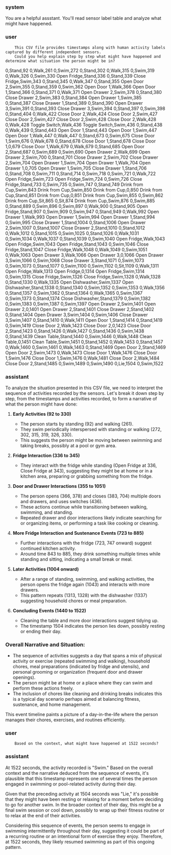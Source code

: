 ### system
You are a helpful assstant. You'll read sensor label table and analyze what might have happened.
### user

        This CSV file provides timestamps along with human activity labels captured by different independent sensors.
        Could you help explain step by step what might have happened and determine what situation the person might be in?
    
0,Stand,92
0,Walk,261
0,Swim,272
0,Stand,302
0,Walk,315
0,Swim,319
0,Walk,326
0,Swim,330
Open Fridge,Stand,336
0,Stand,339
Close Fridge,Swim,343
0,Stand,345
0,Walk,347
0,Stand,355
Open Door 2,Swim,355
0,Stand,359
0,Swim,362
Open Door 1,Walk,366
Open Door 1,Stand,366
0,Stand,371
0,Walk,371
Open Drawer 2,Swim,378
0,Stand,380
Close Drawer 2,Swim,383
0,Stand,384
Open Drawer 1,Swim,385
0,Stand,387
Close Drawer 1,Stand,389
0,Stand,390
Open Drawer 3,Swim,391
0,Stand,393
Close Drawer 3,Swim,394
0,Stand,397
0,Swim,398
0,Stand,404
0,Walk,422
Close Door 2,Walk,424
Close Door 2,Swim,427
Close Door 2,Swim,427
Close Door 2,Swim,428
Close Door 2,Walk,428
0,Walk,428
Toggle Switch,Walk,436
Toggle Switch,Swim,436
0,Stand,438
0,Walk,439
0,Stand,443
Open Door 1,Stand,443
Open Door 1,Swim,447
Open Door 1,Walk,447
0,Walk,447
0,Stand,673
0,Swim,675
Close Door 1,Swim,676
0,Walk,678
0,Stand,678
Close Door 1,Stand,678
Close Door 1,0,679
Close Door 1,Walk,679
0,Walk,679
0,Stand,685
Open Door 2,Stand,687
0,Swim,689
0,Swim,690
Open Drawer 2,Walk,699
Open Drawer 2,Swim,700
0,Stand,701
Close Drawer 2,Swim,702
Close Drawer 2,Swim,704
Open Drawer 1,Swim,704
Open Drawer 1,Walk,704
Open Drawer 1,0,705
Open Drawer 1,Swim,705
Close Drawer 1,Stand,706
0,Stand,708
0,Swim,711
0,Stand,714
0,Swim,718
0,Swim,721
0,Walk,722
Open Fridge,Swim,723
Open Fridge,Swim,724
0,Swim,726
Close Fridge,Stand,733
0,Swim,735
0,Swim,747
0,Stand,749
Drink from Cup,Swim,843
Drink from Cup,Swim,850
Drink from Cup,0,850
Drink from Cup,Stand,851
Drink from Cup,0,851
Drink from Cup,Swim,855
0,Swim,862
Drink from Cup,Sit,865
0,Sit,874
Drink from Cup,Swim,876
0,Swim,885
0,Stand,889
0,Swim,896
0,Swim,897
0,Walk,900
0,Stand,905
Open Fridge,Stand,907
0,Swim,909
0,Swim,947
0,Stand,949
0,Walk,992
Open Drawer 1,Walk,993
Open Drawer 1,Swim,994
Open Drawer 1,Stand,994
0,Swim,995
Close Drawer 1,Stand,1004
0,Stand,1006
Open Drawer 2,Swim,1007
0,Stand,1007
Close Drawer 2,Stand,1010
0,Stand,1012
0,Walk,1012
0,Stand,1015
0,Swim,1025
0,Stand,1026
0,Walk,1031
0,Swim,1034
0,Walk,1037
0,Stand,1039
0,Swim,1040
Open Fridge,Walk,1043
Open Fridge,Swim,1043
Open Fridge,Stand,1043
0,Swim,1046
Close Fridge,Stand,1047
Close Fridge,Walk,1048
0,Walk,1049
0,Swim,1051
0,Walk,1063
Open Drawer 3,Walk,1066
Open Drawer 3,0,1066
Open Drawer 3,Swim,1066
0,Swim,1068
Close Drawer 3,Stand,1071
0,Swim,1073
0,Swim,1073
0,Stand,1077
0,Swim,1100
0,Swim,1102
0,Sit,1109
0,Walk,1311
Open Fridge,Walk,1313
Open Fridge,0,1314
Open Fridge,Swim,1314
0,Swim,1315
Close Fridge,Swim,1326
Close Fridge,Swim,1328
0,Walk,1328
0,Stand,1330
0,Walk,1335
Open Dishwasher,Swim,1337
Open Dishwasher,Stand,1338
0,Stand,1340
0,Swim,1352
0,Swim,1353
0,Walk,1356
0,Stand,1357
0,Swim,1362
0,Stand,1364
0,Walk,1365
0,Swim,1367
0,Swim,1373
0,Stand,1374
Close Dishwasher,Stand,1379
0,Swim,1382
0,Swim,1383
0,Swim,1387
0,Swim,1397
Open Drawer 2,Swim,1401
Open Drawer 2,0,1401
Open Drawer 2,Stand,1401
Close Drawer 2,Stand,1402
0,Stand,1404
Open Drawer 3,Swim,1404
0,Swim,1406
Close Drawer 3,Swim,1407
0,Stand,1410
0,Walk,1411
Open Door 1,Stand,1414
0,Stand,1419
0,Swim,1419
Close Door 2,Walk,1423
Close Door 2,0,1423
Close Door 2,Stand,1423
0,Stand,1426
0,Walk,1427
0,Stand,1436
0,Swim,1438
0,Stand,1439
Clean Table,Stand,1440
0,Swim,1446
0,Walk,1448
Clean Table,0,1451
Clean Table,Swim,1451
0,Stand,1452
0,Walk,1453
0,Stand,1457
0,Walk,1460
0,Swim,1461
0,Walk,1463
0,Stand,1469
Open Door 2,Stand,1469
Open Door 2,Swim,1473
0,Walk,1473
Close Door 1,Walk,1476
Close Door 1,Swim,1476
Close Door 1,Swim,1476
0,Walk,1481
Close Door 2,Walk,1484
Close Door 2,Stand,1485
0,Swim,1489
0,Swim,1490
0,Lie,1504
0,Swim,1522

### assistant
To analyze the situation presented in this CSV file, we need to interpret the sequence of activities recorded by the sensors. Let's break it down step by step, from the timestamps and activities recorded, to form a narrative of what the person might have done:

1. **Early Activities (92 to 330)**
   - The person starts by standing (92) and walking (261).
   - They swim periodically interspersed with standing or walking (272, 302, 315, 319, 326, 330). 
   - This suggests the person might be moving between swimming and taking breaks, possibly at a pool or gym area.

2. **Fridge Interaction (336 to 345)**
   - They interact with the fridge while standing (Open Fridge at 336, Close Fridge at 343), suggesting they might be at home or in a kitchen area, preparing or grabbing something from the fridge.

3. **Door and Drawer Interactions (355 to 1051)**
   - The person opens (366, 378) and closes (383, 704) multiple doors and drawers, and uses switches (436).
   - These actions continue while transitioning between walking, swimming, and standing.
   - Repeated drawer and door interactions likely indicate searching for or organizing items, or performing a task like cooking or cleaning.

4. **More Fridge Interaction and Sustenance Events (723 to 885)**
   - Further interactions with the fridge (723, 747 onward) suggest continued kitchen activity. 
   - Around time 843 to 885, they drink something multiple times while standing and sitting, indicating a small break or meal.

5. **Later Activities (1004 onward)**
   - After a range of standing, swimming, and walking activities, the person opens the fridge again (1043) and interacts with more drawers.
   - This pattern repeats (1313, 1328) with the dishwasher (1337) suggesting household chores or meal preparation.

6. **Concluding Events (1440 to 1522)**
   - Cleaning the table and more door interactions suggest tidying up.
   - The timestamp 1504 indicates the person lies down, possibly resting or ending their day.

### Overall Narrative and Situation:
- The sequence of activities suggests a day that spans a mix of physical activity or exercise (repeated swimming and walking), household chores, meal preparations (indicated by fridge and utensils), and personal grooming or organization (frequent door and drawer openings).
- The person might be at home or a place where they can swim and perform these actions freely.
- The inclusion of chores like cleaning and drinking breaks indicates this is a typical day scenario perhaps aimed at balancing fitness, sustenance, and home management.

This event timeline paints a picture of a day-in-the-life where the person manages their chores, exercises, and routines efficiently.
### user

        Based on the context, what might have happened at 1522 seconds?
    
### assistant
At 1522 seconds, the activity recorded is "Swim." Based on the overall context and the narrative deduced from the sequence of events, it's plausible that this timestamp represents one of several times the person engaged in swimming or pool-related activity during their day.

Given that the preceding activity at 1504 seconds was "Lie," it's possible that they might have been resting or relaxing for a moment before deciding to go for another swim. In the broader context of their day, this might be a final swim session or cool down, possibly to wrap up their fitness routine or to relax at the end of their activities.

Considering this sequence of events, the person seems to engage in swimming intermittently throughout their day, suggesting it could be part of a recurring routine or an intentional form of exercise they enjoy. Therefore, at 1522 seconds, they likely resumed swimming as part of this ongoing pattern.
